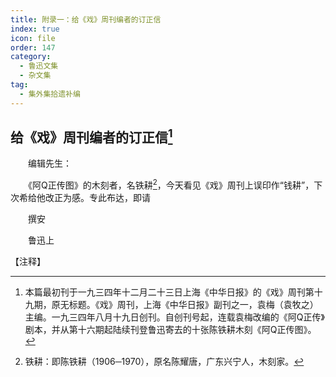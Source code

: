 ```yaml
---
title: 附录一：给《戏》周刊编者的订正信
index: true
icon: file
order: 147
category:
  - 鲁迅文集
  - 杂文集
tag:  
  - 集外集拾遗补编
---
```


## 给《戏》周刊编者的订正信[^①]

　　编辑先生：

　　《阿Q正传图》的木刻者，名铁耕[^②]，今天看见《戏》周刊上误印作“钱耕”，下次希给他改正为感。专此布达，即请

　　撰安

　　鲁迅上

【注释】

[^①]:本篇最初刊于一九三四年十二月二十三日上海《中华日报》的《戏》周刊第十九期，原无标题。《戏》周刊，上海《中华日报》副刊之一，袁梅（袁牧之）主编。一九三四年八月十九日创刊。自创刊号起，连载袁梅改编的《阿Q正传》剧本，并从第十六期起陆续刊登鲁迅寄去的十张陈铁耕木刻《阿Q正传图》。

[^②]:铁耕：即陈铁耕（1906─1970），原名陈耀唐，广东兴宁人，木刻家。
